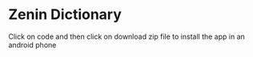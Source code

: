 # Zenin Dictionary
Click on code and then click on download zip file to install the app in an android phone
